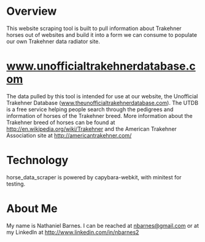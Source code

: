 Overview
========
This website scraping tool is built to pull information about Trakehner horses
out of websites and build it into a form we can consume to populate our own
Trakehner data radiator site.

www.unofficialtrakehnerdatabase.com
======================================
The data pulled by this tool is intended for use at our website, the
Unofficial Trakehner Database (www.theunofficialtrakehnerdatabase.com).  The
UTDB is a free service helping people search through the pedigrees and
information of horses of the Trakehner breed.  More information about the
Trakehner breed of horses can be found at
http://en.wikipedia.org/wiki/Trakehner and the American Trakehner Association
site at http://americantrakehner.com/

Technology
==========
horse_data_scraper is powered by capybara-webkit, with minitest for testing.

About Me
========
My name is Nathaniel Barnes.  I can be reached at nbarnes@gmail.com or at my
LinkedIn at http://www.linkedin.com/in/nbarnes2

